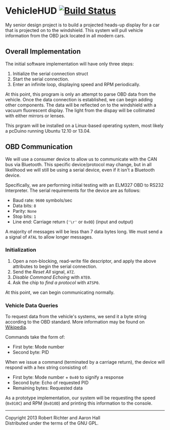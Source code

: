 VehicleHUD [![Build Status](https://travis-ci.org/Cantido/vehiclehud.png?branch=master)](https://travis-ci.org/Cantido/vehiclehud)
==========

My senior design project is to build a projected heads-up display for a car
that is projected on to the windshield. This system will pull vehicle
information from the OBD jack located in all modern cars.

Overall Implementation
----------------------

The initial software implementation will have only three steps:
 
1. Initialize the serial connection struct
2. Start the serial connection.
3. Enter an infinite loop, displaying speed and RPM periodically.

At this point, this program is only an attempt to parse OBD data from the
vehicle. Once the data connection is established, we can begin adding other
components. The data will be reflected on to the windshield with a vacuum
fluorescent display. The light from the dispay will be collimated with either
mirrors or lenses.

This prgram will be installed on a Linux-based operating system, most likely a
pcDuino running Ubuntu 12.10 or 13.04.

OBD Communication
-----------------

We will use a consumer device to allow us to communicate with the CAN bus
via Bluetooth. This specific device/protocol may change, but in all likelihood
we will still be using a serial device, even if it isn't a Bluetooth device.

Specifically, we are performing initial testing with an ELM327 OBD to RS232
Interpreter. The serial requirements for the device are as follows:

* Baud rate: `9600` symbols/sec
* Data bits: `8`
* Parity: `None`
* Stop bits: `1`
* Line end: Carriage return (`'\r'` or `0x0D`) (input and output)

A majority of messages will be less than 7 data bytes long. We must send a
a signal of `ATAL` to allow longer messages.

### Initialization

1. Open a non-blocking, read-write file descriptor, and apply the above
attributes to begin the serial connection.
2. Send the *Reset All* signal, `ATZ`.
3. *Disable Command Echoing* with `ATE0`.
4. Ask the chip to *find a protocol* with `ATSP0`.

At this point, we can begin communicating normally.

### Vehicle Data Queries

To request data from the vehicle's systems, we send it a byte string according
to the OBD standard. More information may be found on [Wikipedia](https://en.wikipedia.org/wiki/OBD-II_PIDs "OBD-II PIDs - Wikipedia, the free encyclopedia").

Commands take the form of:

* First byte: Mode number
* Second byte: PID

When we issue a command (terminated by a carriage return), the device will
respond with a hex string consisting of:

* First byte: Mode number + `0x40` to signify a response
* Second byte: Echo of requested PID
* Remaining bytes: Requested data

As a prototype implementation, our system will be requesting the speed
(`0x010C`) and RPM (`0x010D`) and printing this information
to the console.

* * * * * * * * * * * * * * * * * * * * * * * * * * * * * * * * * * * * * * * *

Copyright 2013 Robert Richter and Aaron Hall  
Distributed under the terms of the GNU GPL.
